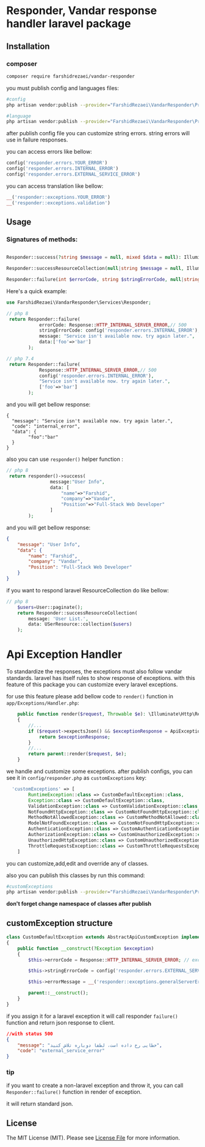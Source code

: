 # Responder, Vandar response handler laravel package

## Installation

### composer

```bash
composer require farshidrezaei/vandar-responder
```

you must publish config and languages files:

```bash
#config
php artisan vendor:publish --provider="FarshidRezaei\VandarResponder\Providers\ResponderServiceProvider" --tag="config"

#language
php artisan vendor:publish --provider="FarshidRezaei\VandarResponder\Providers\ResponderServiceProvider" --tag="language"
```

after publish config file you can customize string errors.
string errors will use in failure responses.

you can access errors like bellow:

```php
config('responder.errors.YOUR_ERROR')
config('responder.errors.INTERNAL_ERROR')
config('responder.errors.EXTERNAL_SERVICE_ERROR')
```

you can access translation like bellow:

```php
__('responder::exceptions.YOUR_ERROR')
__('responder::exceptions.validation')
```

## Usage



### Signatures of methods:
```php

Responder::success(?string $message = null, mixed $data = null): Illuminate\Http\JsonResponse

Responder::successResourceCollection(null|string $message = null, Illuminate\Http\Resources\Json\AnonymousResourceCollection $data) :lluminate\Http\Resources\Json\AnonymousResourceCollection

Responder::failure(int $errorCode, string $stringErrorCode, null|string $message = null, array|null $errors = [], array|null $data = []): Illuminate\Http\JsonResponse
```

Here's a quick example:
```php
use FarshidRezaei\VandarResponder\Services\Responder;

// php 8
 return Responder::failure(
            errorCode: Response::HTTP_INTERNAL_SERVER_ERROR,// 500
            stringErrorCode: config('responder.errors.INTERNAL_ERROR'),
            message: "Service isn't available now. try again later.",
            data:['foo'=>'bar']
        );

// php 7.4
 return Responder::failure(
            Response::HTTP_INTERNAL_SERVER_ERROR,// 500
            config('responder.errors.INTERNAL_ERROR'),
            "Service isn't available now. try again later.",
            ['foo'=>'bar']
        );
 ```

and you will get bellow response:

```josn
{
  "message": "Service isn't available now. try again later.",
  "code": "internal_error",
  "data": {
        "foo":"bar"
  }
}
```

also you can use `responder()` helper function :

```php
// php 8
 return responder()->success(
                message:"User Info",
                data: [
                    "name"=>"Farshid",
                    "company"=>"Vandar",
                    "Position"=>"Full-Stack Web Developer"
                ]
        );
 ```

and you will get bellow response:

```json
{
    "message": "User Info",
    "data": {
        "name": "Farshid",
        "company": "Vandar",
        "Position": "Full-Stack Web Developer"
    }
}
```

if you want to respond laravel ResourceCollection do like bellow:

```php
// php 8
    $users=User::paginate();
    return Responder::successResourceCollection(
        message: 'User List.',
        data: USerResource::collection($users)
    );

 ```



# Api Exception Handler

To standardize the responses, the exceptions must also follow vandar standards. laravel has itself rules to show response of
exceptions.
with this feature of this package you can customize every laravel exceptions.

for use this feature please add bellow code to `render()` function in `app/Exceptions/Handler.php`:

```php
    public function render($request, Throwable $e): \Illuminate\Http\Response|JsonResponse|Response
    {
        //...
        if ($request->expectsJson() && $exceptionResponse = ApiExceptionHandler::handle($e)) {
            return $exceptionResponse;
        }
        //...
        return parent::render($request, $e);
    }
```

we handle and customize some exceptions. after publish configs, you can see it in `config/responder.php` as `customExceptions`
key:

```php
  'customExceptions' => [
        RuntimeException::class => CustomDefaultException::class,
        Exception::class => CustomDefaultException::class,
        ValidationException::class => CustomValidationException::class,
        NotFoundHttpException::class => CustomNotFoundHttpException::class,
        MethodNotAllowedException::class => CustomMethodNotAllowed::class,
        ModelNotFoundException::class => CustomNotFoundHttpException::class,
        AuthenticationException::class => CustomAuthenticationException::class,
        AuthorizationException::class => CustomUnauthorizedException::class,
        UnauthorizedHttpException::class => CustomUnauthorizedException::class,
        ThrottleRequestsException::class => CustomThrottleRequestsException::class
    ]
```

you can customize,add,edit and override any of classes.

also you can publish this classes by run this command:

```bash
#customExceptions
php artisan vendor:publish --provider="FarshidRezaei\VandarResponder\Providers\ResponderServiceProvider" --tag="customExceptions"

```
**don't forget change namespace of classes after publish**



## customException structure

```php
class CustomDefaultException extends AbstractApiCustomException implements ApiCustomExceptionInterface
{
    public function __construct(?Exception $exception)
    {
        $this->errorCode = Response::HTTP_INTERNAL_SERVER_ERROR; // exception Status Code

        $this->stringErrorCode = config('responder.errors.EXTERNAL_SERVICE_ERROR'); // string error code

        $this->errorMessage = __('responder::exceptions.generalServerError'); // message of error

        parent::__construct();
    }
}
```

if you assign it for a laravel exception it will call responder `failure()` function and return json response to client.

```json
//with status 500
{
    "message": "خطایی رخ داده است، لطفا دوباره تلاش کنید",
    "code": "external_service_error"
}
```


### tip
if you want to create a non-laravel exception and throw it, you can call  `Responder::failure()` function in render of exception.

it will return standard json.

## License

The MIT License (MIT). Please see [License File](LICENSE.md) for more information.

